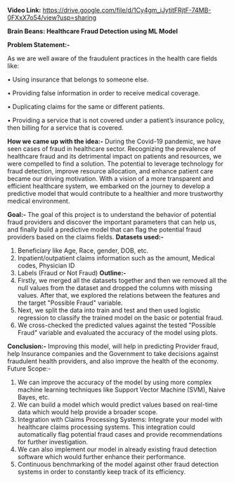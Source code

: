 **Video Link:** https://drive.google.com/file/d/1Cy4gm_iJytitFRjtF-74MB-0FXxX7o54/view?usp=sharing

**Brain Beans: Healthcare Fraud Detection using ML Model**

**Problem Statement:-** 

As we are well aware of the fraudulent practices in the health care fields like:
    
•	Using insurance that belongs to someone else.

•	Providing false information in order to receive medical coverage.

•	Duplicating claims for the same or different patients.

•	Providing a service that is not covered under a patient’s insurance policy, then billing for a service that is covered.


**How we came up with the idea:-**
During the Covid-19 pandemic, we have seen cases of fraud in healthcare sector. 
Recognizing the prevalence of healthcare fraud and its detrimental impact on patients and resources, we were compelled to find a solution. The potential to leverage technology for fraud detection,  improve resource allocation, and enhance patient care became our driving motivation. With a vision of a more transparent and efficient healthcare system, we embarked on the journey to develop a predictive model that would contribute to a healthier and more trustworthy medical environment.

**Goal:-**
The goal of this project is to understand the behavior of potential fraud providers and discover the important parameters that can help us, and finally build a predictive model that can flag the potential fraud providers based on the claims fields.
**Datasets used:-**
1. Beneficiary like Age, Race, gender, DOB, etc.
2. Inpatient/outpatient claims information such as the amount, Medical codes, Physician ID
3. Labels (Fraud or Not Fraud)
**Outline:-**
1. Firstly, we merged all the datasets together and then we removed all the null values from the dataset and dropped the columns with missing values. After that, we explored the relations between the features and the target "Possible Fraud" variable.
2. Next, we split the data into train and test and then used logistic regression to classify the trained model on the basic or potential fraud.
3. We cross-checked the predicted values against the tested "Possible Fraud" variable and evaluated the accuracy of the model using plots.

**Conclusion:-**
Improving this model, will help in predicting Provider fraud, help Insurance companies and the Government to take decisions against fraudulent health providers, and also improve the health of the economy.
Future Scope:- 
1. We can improve the accuracy of the model by using more complex machine learning techniques like Support Vector Machine (SVM), Naive Bayes, etc.
2. We can build a model which would predict values based on real-time data which would help provide a broader scope.
3.  Integration with Claims Processing Systems: Integrate your model with healthcare claims processing systems. This integration could automatically flag potential fraud cases and provide recommendations for further investigation.
4. We can also implement our model in already existing fraud detection software which would further enhance their performance.
5. Continuous benchmarking of the model against other fraud detection systems in order to constantly keep track of its efficiency.

